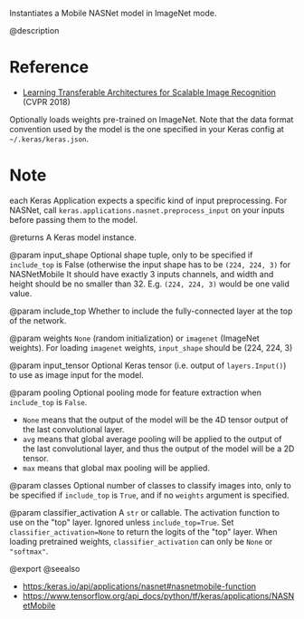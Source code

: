 Instantiates a Mobile NASNet model in ImageNet mode.

@description

# Reference
- [Learning Transferable Architectures for Scalable Image Recognition](
    https://arxiv.org/abs/1707.07012) (CVPR 2018)

Optionally loads weights pre-trained on ImageNet.
Note that the data format convention used by the model is
the one specified in your Keras config at `~/.keras/keras.json`.

# Note
each Keras Application expects a specific kind of input preprocessing.
For NASNet, call `keras.applications.nasnet.preprocess_input` on your
inputs before passing them to the model.

@returns
    A Keras model instance.

@param input_shape
Optional shape tuple, only to be specified
if `include_top` is False (otherwise the input shape
has to be `(224, 224, 3)` for NASNetMobile
It should have exactly 3 inputs channels,
and width and height should be no smaller than 32.
E.g. `(224, 224, 3)` would be one valid value.

@param include_top
Whether to include the fully-connected
layer at the top of the network.

@param weights
`None` (random initialization) or
`imagenet` (ImageNet weights). For loading `imagenet` weights,
`input_shape` should be (224, 224, 3)

@param input_tensor
Optional Keras tensor (i.e. output of
`layers.Input()`)
to use as image input for the model.

@param pooling
Optional pooling mode for feature extraction
when `include_top` is `False`.
- `None` means that the output of the model
    will be the 4D tensor output of the
    last convolutional layer.
- `avg` means that global average pooling
    will be applied to the output of the
    last convolutional layer, and thus
    the output of the model will be a
    2D tensor.
- `max` means that global max pooling will
    be applied.

@param classes
Optional number of classes to classify images
into, only to be specified if `include_top` is `True`, and
if no `weights` argument is specified.

@param classifier_activation
A `str` or callable. The activation function to
use on the "top" layer. Ignored unless `include_top=True`. Set
`classifier_activation=None` to return the logits of the "top"
layer.  When loading pretrained weights, `classifier_activation` can
only be `None` or `"softmax"`.

@export
@seealso
+ <https:/keras.io/api/applications/nasnet#nasnetmobile-function>
+ <https://www.tensorflow.org/api_docs/python/tf/keras/applications/NASNetMobile>
